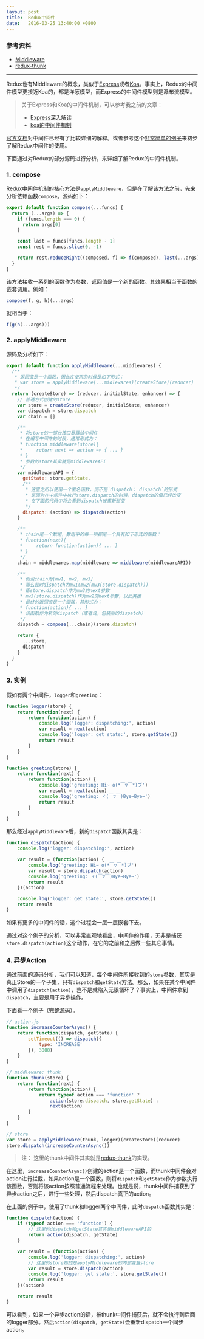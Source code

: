 ```yaml
---
layout: post
title:  Redux中间件
date:   2016-03-25 13:40:00 +0800
---
```


### 参考资料

- [Middleware](http://redux.js.org/docs/advanced/Middleware.html)
- [redux-thunk](https://github.com/gaearon/redux-thunk)

---

Redux也有Middleware的概念，类似于[Express](http://expressjs.com/)或者[Koa](http://koajs.com/)。事实上，Redux的中间件模型更接近Koa的，都是洋葱模型，而Express的中间件模型则是瀑布流模型。

> 关于Express和Koa的中间件机制，可以参考我之前的文章：
> 
> - [Express深入解读](http://syaning.com/2015/10/22/express-in-depth/)
> - [koa的中间件机制](http://syaning.com/2015/11/02/koa-middleware/)

[官方文档](http://redux.js.org/docs/advanced/Middleware.html)对中间件已经有了比较详细的解释。或者参考这个[非常简单的例子](https://github.com/simplest-demos/simplest-redux-middleware-demo)来初步了解Redux中间件的使用。

下面通过对Redux的部分源码进行分析，来详细了解Redux的中间件机制。

### 1. compose

Redux中间件机制的核心方法是`applyMiddleware`，但是在了解该方法之前，先来分析依赖函数`compose`。源码如下：

```javascript
export default function compose(...funcs) {
  return (...args) => {
    if (funcs.length === 0) {
      return args[0]
    }

    const last = funcs[funcs.length - 1]
    const rest = funcs.slice(0, -1)

    return rest.reduceRight((composed, f) => f(composed), last(...args))
  }
}
```

该方法接收一系列的函数作为参数，返回值是一个新的函数。其效果相当于函数的嵌套调用。例如：

```javascript
compose(f, g, h)(...args)
```

就相当于：

```javascript
f(g(h(...args)))
```

### 2. applyMiddleware

源码及分析如下：

```javascript
export default function applyMiddleware(...middlewares) {
  /**
   * 返回值是一个函数，因此在使用的时候是如下形式：
   * var store = applyMiddleware(...midlewares)(createStore)(reducer)
   */
  return (createStore) => (reducer, initialState, enhancer) => {
    // 普通方式创建的store
    var store = createStore(reducer, initialState, enhancer)
    var dispatch = store.dispatch
    var chain = []

    /**
     * 将store的一部分接口暴露给中间件
     * 在编写中间件的时候，通常形式为：
     * function middleware(store){
     *     return next => action => { ... }
     * }
     * 参数的store其实就是middlewareAPI
     */
    var middlewareAPI = {
      getState: store.getState,
      /**
       * 这里之所以使用一个匿名函数，而不是`dispatch： dispatch`的形式
       * 是因为在中间件中执行store.dispatch的时候，dispatch的值已经改变
       * 在下面的代码中将会看到dispatch被重新赋值
       */
      dispatch: (action) => dispatch(action)
    }

    /**
     * chain是一个数组，数组中的每一项都是一个具有如下形式的函数：
     * function(next){
     *     return function(action){ ... }
     * }
     */
    chain = middlewares.map(middleware => middleware(middlewareAPI))

    /**
     * 假设chain为[mw1, mw2, mw3]
     * 那么此时dispatch为mw1(mw2(mw3(store.dispatch)))
     * 即store.dispatch作为mw3的next参数
     * mw3(store.dispatch)作为mw2的next参数，以此类推
     * 最终的返回值是一个函数，其形式为：
     * function(action){ ... }
     * 该函数作为新的dispatch（或者说，包装后的dispatch）
     */
    dispatch = compose(...chain)(store.dispatch)

    return {
      ...store,
      dispatch
    }
  }
}
```

### 3. 实例

假如有两个中间件，`logger`和`greeting`：

```javascript
function logger(store) {
    return function(next) {
        return function(action) {
            console.log('logger: dispatching:', action)
            var result = next(action)
            console.log('logger: get state:', store.getState())
            return result
        }
    }
}

function greeting(store) {
    return function(next) {
        return function(action) {
            console.log('greeting: Hi~ o(*￣▽￣*)ブ')
            var result = next(action)
            console.log('greeting: ヾ(￣▽￣)Bye~Bye~')
            return result
        }
    }
}
```

那么经过`applyMiddleware`后，新的`dispatch`函数其实是：

```javascript
function dispatch(action) {
    console.log('logger: dispatching:', action)

    var result = (function(action) {
        console.log('greeting: Hi~ o(*￣▽￣*)ブ')
        var result = store.dispatch(action)
        console.log('greeting: ヾ(￣▽￣)Bye~Bye~')
        return result
    })(action)

    console.log('logger: get state:', store.getState())
    return result
}
```

如果有更多的中间件的话，这个过程会一层一层嵌套下去。

通过对这个例子的分析，可以非常直观地看出，中间件的作用，无非是捕获`store.dispatch(action)`这个动作，在它的之前和之后做一些其它事情。

### 4. 异步Action

通过前面的源码分析，我们可以知道，每个中间件所接收到的`store`参数，其实是真正Store的一个子集，只有`dispatch`和`getState`方法。那么，如果在某个中间件中调用了`dispatch(action)`，岂不是就陷入无限循环了？事实上，中间件拿到`dispatch`，主要是用于异步操作。

下面看一个例子（[完整源码](https://github.com/syaning/simplest-redux-async-action-demo)）。

```javascript
// action.js
function increaseCounterAsync() {
    return function(dispatch, getState) {
        setTimeout(() => dispatch({
            type: 'INCREASE'
        }), 3000)
    }
}

// middleware: thunk
function thunk(store) {
    return function(next) {
        return function(action) {
            return typeof action === 'function' ?
                action(store.dispatch, store.getState) :
                next(action)
        }
    }
}

// store
var store = applyMiddleware(thunk, logger)(createStore)(reducer)
store.dispatch(increaseCounterAsync())
```

> 注： 这里的thunk中间件其实就是[redux-thunk](https://github.com/gaearon/redux-thunk)的实现。

在这里，`increaseCounterAsync()`创建的action是一个函数，而thunk中间件会对action进行拦截，如果action是一个函数，则将`dispatch`和`getState`作为参数执行该函数，否则将该action按照普通流程来处理。也就是说，thunk中间件捕获到了异步action之后，进行一些处理，然后dispatch真正的action。

在上面的例子中，使用了thunk和logger两个中间件，此时`dispatch`函数其实是：

```javascript
function dispatch(action) {
    if (typeof action === 'function') {
        // 这里的dispatch和getState其实是middlewareAPI的
        return action(dispatch, getState)
    }

    var result = (function(action) {
        console.log('logger: dispatching:', action)
        // 这里的store指的是applyMiddleware的内部变量store
        var result = store.dispatch(action)
        console.log('logger: get state:', store.getState())
        return result
    })(action)

    return result
}
```

可以看到，如果一个异步action的话，被thunk中间件捕获后，就不会执行到后面的logger部分。然后`action(dispatch, getState)`会重新dispatch一个同步action。
